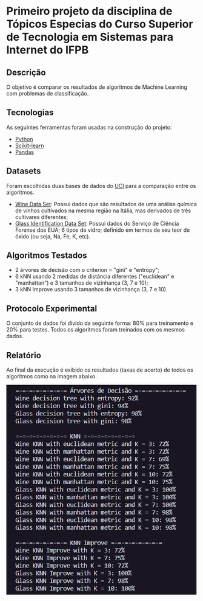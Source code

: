 # Primeiro projeto da disciplina de Tópicos Especias do Curso Superior de Tecnologia em Sistemas para Internet do IFPB

## Descrição

O objetivo é comparar os resultados de algoritmos de Machine Learning com problemas de classificação.

## Tecnologias

As seguintes ferramentas foram usadas na construção do projeto:

- [Python](https://www.python.org/)
- [Scikit-learn](https://scikit-learn.org/stable/)
- [Pandas](https://pandas.pydata.org/)

## Datasets

Foram escolhidas duas bases de dados do [UCI](https://archive.ics.uci.edu/ml/index.php) para a comparação entre os algoritmos.

- [Wine Data Set](https://archive.ics.uci.edu/ml/datasets/Wine): Possui dados que são resultados de uma análise química de vinhos cultivados na mesma região na Itália, mas derivados de três cultivares diferentes;
- [Glass Identification Data Set](https://archive.ics.uci.edu/ml/datasets/Glass+Identification): Possui dados do Serviço de Ciência Forense dos EUA; 6 tipos de vidro; definido em termos de seu teor de óxido (ou seja, Na, Fe, K, etc).

## Algoritmos Testados

- 2 árvores de decisão com o criterion = "gini" e "entropy";
- 6 kNN usando 2 medidas de distância diferentes ("euclidean" e "manhattan") e 3 tamanhos de vizinhança (3, 7 e 10);
- 3 kNN Improve usando 3 tamanhos de vizinhança (3, 7 e 10).

## Protocolo Experimental

O conjunto de dados foi divido da seguinte forma: 80% para treinamento e 20% para testes. Todos os algoritmos foram treinados com os mesmos dados.

## Relatório

Ao final da execução é exibido os resultados (taxas de acerto) de todos os algoritmos como na imagem abaixo.

![Resultado](screenshots/resultado.png)

